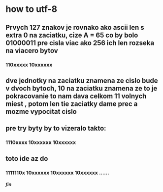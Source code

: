 # how to utf-8


##  Prvych 127 znakov je rovnako ako ascii len s extra 0 na zaciatku, cize A = 65 co by bolo 01000011 pre cisla viac ako 256 ich len rozseka na viacero bytov

### 110xxxxx 10xxxxxx

## dve jednotky na zaciatku znamena ze cislo bude v dvoch bytoch, 10 na zaciatku znamena ze to je pokracovanie to nam dava celkom 11 volnych miest , potom len tie zaciatky dame prec a mozme vypocitat cislo

## pre try byty by to vizeralo takto:
 ### 1110xxxx 10xxxxxx 10xxxxxx

## toto ide az do
### 1111110x 10xxxxxx 10xxxxxx 10xxxxxx ......  

#### ***fin***

